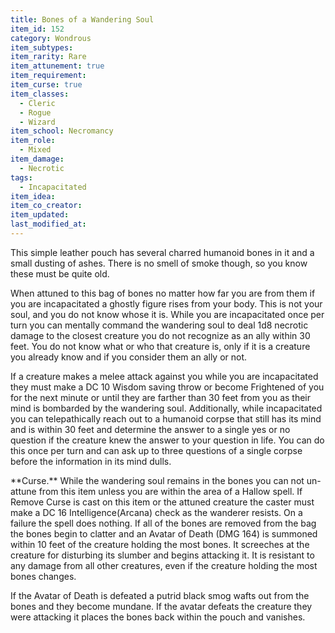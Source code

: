 ```yaml
---
title: Bones of a Wandering Soul
item_id: 152
category: Wondrous
item_subtypes:
item_rarity: Rare
item_attunement: true
item_requirement:
item_curse: true
item_classes:
  - Cleric
  - Rogue
  - Wizard
item_school: Necromancy
item_role:
  - Mixed
item_damage:
  - Necrotic
tags:
  - Incapacitated
item_idea:
item_co_creator:
item_updated:
last_modified_at:
---
```


This simple leather pouch has several charred humanoid bones in it and a small dusting of ashes. There is no smell of smoke though, so you know these must be quite old.

When attuned to this bag of bones no matter how far you are from them if you are incapacitated a ghostly figure rises from your body. This is not your soul, and you do not know whose it is.
While you are incapacitated once per turn you can mentally command the wandering soul to deal 1d8 necrotic damage to the closest creature you do not recognize as an ally within 30 feet. You do not know what or who that creature is, only if it is a creature you already know and if you consider them an ally or not.

If a creature makes a melee attack against you while you are incapacitated they must make a DC 10 Wisdom saving throw or become Frightened of you for the next minute or until they are farther than 30 feet from you as their mind is bombarded by the wandering soul.
Additionally, while incapacitated you can telepathically reach out to a humanoid corpse that still has its mind and is within 30 feet and determine the answer to a single yes or no question if the creature knew the answer to your question in life. You can do this once per turn and can ask up to three questions of a single corpse before the information in its mind dulls.

<!--excerpt-->
<div class="curse">
**Curse.** While the wandering soul remains in the bones you can not un-attune from this item unless you are within the area of a Hallow spell. If Remove Curse is cast on this item or the attuned creature the caster must make a DC 16 Intelligence(Arcana) check as the wanderer resists. On a failure the spell does nothing.
If all of the bones are removed from the bag the bones begin to clatter and an Avatar of Death (DMG 164) is summoned within 10 feet of the creature holding the most bones. It screeches at the creature for disturbing its slumber and begins attacking it. It is resistant to any damage from all other creatures, even if the creature holding the most bones changes.

If the Avatar of Death is defeated a putrid black smog wafts out from the bones and they become mundane. If the avatar defeats the creature they were attacking it places the bones back within the pouch and vanishes.
</div>

